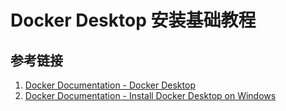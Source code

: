# Docker Desktop 安装基础教程




## 参考链接
1. [Docker Documentation - Docker Desktop](https://docs.docker.com/desktop/)
2. [Docker Documentation - Install Docker Desktop on Windows](https://docs.docker.com/desktop/install/windows-install/)